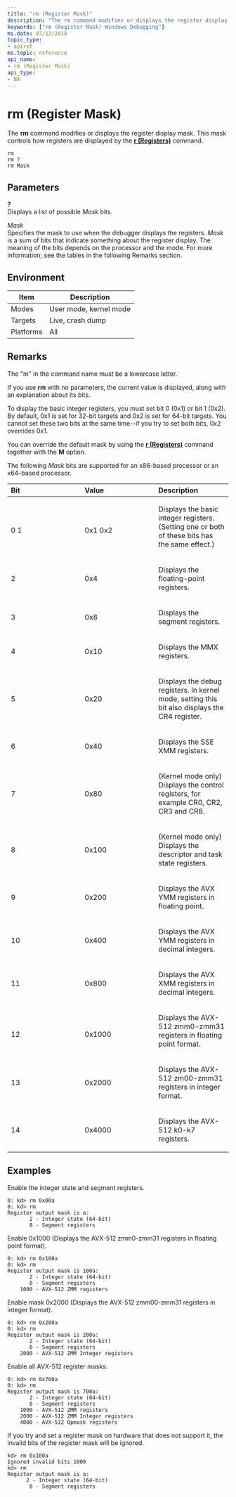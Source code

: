 ```yaml
---
title: "rm (Register Mask)"
description: "The rm command modifies or displays the register display mask. This mask controls how registers are displayed by the r (Registers) command."
keywords: ["rm (Register Mask) Windows Debugging"]
ms.date: 07/12/2018
topic_type:
- apiref
ms.topic: reference
api_name:
- rm (Register Mask)
api_type:
- NA
---
```


# rm (Register Mask)


The **rm** command modifies or displays the register display mask. This mask controls how registers are displayed by the [**r (Registers)**](r--registers-.md) command.

```dbgcmd
rm 
rm ? 
rm Mask 
```

## <span id="ddk_cmd_register_mask_dbg"></span><span id="DDK_CMD_REGISTER_MASK_DBG"></span>Parameters


<span id="______________"></span> **?**   
Displays a list of possible *Mask* bits.

<span id="_______Mask______"></span><span id="_______mask______"></span><span id="_______MASK______"></span> *Mask*   
Specifies the mask to use when the debugger displays the registers. *Mask* is a sum of bits that indicate something about the register display. The meaning of the bits depends on the processor and the mode. For more information; see the tables in the following Remarks section.

## Environment

|  Item  | Description          |
|--------|----------------------|
|Modes   |User mode, kernel mode|
|Targets |Live, crash dump      |
|Platforms|All                  |



## Remarks

The "m" in the command name must be a lowercase letter.

If you use **rm** with no parameters, the current value is displayed, along with an explanation about its bits.

To display the basic integer registers, you must set bit 0 (0x1) or bit 1 (0x2). By default, 0x1 is set for 32-bit targets and 0x2 is set for 64-bit targets. You cannot set these two bits at the same time--if you try to set both bits, 0x2 overrides 0x1.

You can override the default mask by using the [**r (Registers)**](r--registers-.md) command together with the **M** option.

The following *Mask* bits are supported for an x86-based processor or an x64-based processor.

<table>
<colgroup>
<col width="33%" />
<col width="33%" />
<col width="33%" />
</colgroup>
<thead>
<tr class="header">
<th align="left">Bit</th>
<th align="left">Value</th>
<th align="left">Description</th>
</tr>
</thead>
<tbody>
<tr class="odd">
<td align="left"><p></p>
0
1</td>
<td align="left"><p></p>
0x1
0x2</td>
<td align="left"><p>Displays the basic integer registers. (Setting one or both of these bits has the same effect.)</p></td>
</tr>
<tr class="even">
<td align="left"><p>2</p></td>
<td align="left"><p>0x4</p></td>
<td align="left"><p>Displays the floating-point registers.</p></td>
</tr>
<tr class="odd">
<td align="left"><p>3</p></td>
<td align="left"><p>0x8</p></td>
<td align="left"><p>Displays the segment registers.</p></td>
</tr>
<tr class="even">
<td align="left"><p>4</p></td>
<td align="left"><p>0x10</p></td>
<td align="left"><p>Displays the MMX registers.</p></td>
</tr>
<tr class="odd">
<td align="left"><p>5</p></td>
<td align="left"><p>0x20</p></td>
<td align="left"><p>Displays the debug registers. In kernel mode, setting this bit also displays the CR4 register.</p></td>
</tr>
<tr class="even">
<td align="left"><p>6</p></td>
<td align="left"><p>0x40</p></td>
<td align="left"><p>Displays the SSE XMM registers.</p></td>
</tr>
<tr class="odd">
<td align="left"><p>7</p></td>
<td align="left"><p>0x80</p></td>
<td align="left"><p>(Kernel mode only) Displays the control registers, for example CR0, CR2, CR3 and CR8.</p></td>
</tr>
<tr class="even">
<td align="left"><p>8</p></td>
<td align="left"><p>0x100</p></td>
<td align="left"><p>(Kernel mode only) Displays the descriptor and task state registers.</p></td>
</tr>
<tr class="odd">
<td align="left"><p>9</p></td>
<td align="left"><p>0x200</p></td>
<td align="left"><p>Displays the AVX YMM registers in floating point.</p></td>
</tr>
<tr class="even">
<td align="left"><p>10</p></td>
<td align="left"><p>0x400</p></td>
<td align="left"><p>Displays the AVX YMM registers in decimal integers.</p></td>
</tr>
<tr class="odd">
<td align="left"><p>11</p></td>
<td align="left"><p>0x800</p></td>
<td align="left"><p>Displays the AVX XMM registers in decimal integers.</p></td>
</tr>
<tr class="even">
<td align="left"><p></p>12</td>
<td align="left"><p></p>0x1000</td>
<td align="left"><p>Displays the AVX-512 zmm0-zmm31 registers in floating point format.</p></td>
</tr>
<tr class="odd">
<td align="left"><p>13</p></td>
<td align="left"><p>0x2000</p></td>
<td align="left"><p>Displays the AVX-512 zm00-zmm31 registers in integer format.</p></td>
</tr>
<tr class="even">
<td align="left"><p>14</p></td>
<td align="left"><p>0x4000</p></td>
<td align="left"><p>Displays the AVX-512 k0-k7 registers.</p></td>
</tr>
</tbody>
</table>


## Examples

Enable the integer state and segment registers.

```dbgcmd
0: kd> rm 0x00a
0: kd> rm
Register output mask is a:
       2 - Integer state (64-bit)
       8 - Segment registers
```


Enable 0x1000 (Displays the AVX-512 zmm0-zmm31 registers in floating point format).

```dbgcmd
0: kd> rm 0x100a
0: kd> rm
Register output mask is 100a:
       2 - Integer state (64-bit)
       8 - Segment registers
    1000 - AVX-512 ZMM registers
```


Enable mask 0x2000 (Displays the  AVX-512 zmm00-zmm31 registers in integer format).

```dbgcmd
0: kd> rm 0x200a
0: kd> rm
Register output mask is 200a:
       2 - Integer state (64-bit)
       8 - Segment registers
    2000 - AVX-512 ZMM Integer registers
```


Enable all AVX-512 register masks:

```dbgcmd
0: kd> rm 0x700a
0: kd> rm
Register output mask is 700a:
       2 - Integer state (64-bit)
       8 - Segment registers
    1000 - AVX-512 ZMM registers
    2000 - AVX-512 ZMM Integer registers
    4000 - AVX-512 Opmask registers
```

If you try and set a register mask on hardware that does not support it, the invalid bits of the register mask will be ignored.

```dbgcmd
kd> rm 0x100a
Ignored invalid bits 1000
kd> rm
Register output mask is a:
      2 - Integer state (64-bit)
       8 - Segment registers
```






